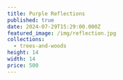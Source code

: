 ```yaml
---
title: Purple Reflections
published: true
date: 2024-07-29T15:29:00.000Z
featured_image: /img/reflection.jpg
collections:
  - trees-and-woods
height: 14
width: 14
price: 500
---
```

